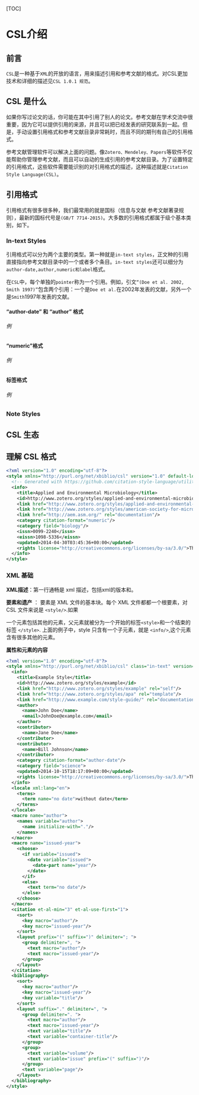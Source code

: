 [TOC]

# CSL介绍

## 前言

`CSL`是一种基于`XML`的开放的语言，用来描述引用和参考文献的格式。对CSL更加技术和详细的描述见`CSL 1.0.1 规范`。

## CSL 是什么

如果你写过论文的话，你可能在其中引用了别人的论文。参考文献在学术交流中很重要，因为它可以提供引用的来源，并且可以把已经发表的研究联系到一起。但是，手动设置引用格式和参考文献目录非常耗时，而且不同的期刊有自己的引用格式。

参考文献管理软件可以解决上面的问题。像`Zotero、Mendeley、Papers`等软件不仅能帮助你管理参考文献，而且可以自动的生成引用的参考文献目录。为了设置特定的引用格式，这些软件需要能识别的对引用格式的描述，这种描述就是`Citation Style Language(CSL)`。

## 引用格式

引用格式有很多很多种，我们最常用的就是国标（信息与文献 参考文献著录规则），最新的国标代号是`(GB/T 7714-2015)`。大多数的引用格式都属于级个基本类别，如下。

### In-text Styles

引用格式可以分为两个主要的类型。第一种就是`in-text styles`，正文种的引用直接指向参考文献目录中的一个或者多个条目。`in-text styles`还可以细分为`author-date,author,numeric和label`格式。

在`CSL`中，每个单独的`pointer`称为一个引用。例如，引文`“(Doe et al. 2002, Smith 1997)”`包含两个引用：一个是`Doe et al.`在2002年发表的文献，另外一个是`Smith`1997年发表的文献。

#### “author-date” 和 “author” 格式

###### 例

#### “numeric”格式

###### 例

#### 标签格式

###### 例

### Note Styles

## CSL 生态

## 理解 CSL 格式

```xml
<?xml version="1.0" encoding="utf-8"?>
<style xmlns="http://purl.org/net/xbiblio/csl" version="1.0" default-locale="en-US">
  <!-- Generated with https://github.com/citation-style-language/utilities/tree/master/generate_dependent_styles/data/asm -->
  <info>
    <title>Applied and Environmental Microbiology</title>
    <id>http://www.zotero.org/styles/applied-and-environmental-microbiology</id>
    <link href="http://www.zotero.org/styles/applied-and-environmental-microbiology" rel="self"/>
    <link href="http://www.zotero.org/styles/american-society-for-microbiology" rel="independent-parent"/>
    <link href="http://aem.asm.org/" rel="documentation"/>
    <category citation-format="numeric"/>
    <category field="biology"/>
    <issn>0099-2240</issn>
    <eissn>1098-5336</eissn>
    <updated>2014-04-30T03:45:36+00:00</updated>
    <rights license="http://creativecommons.org/licenses/by-sa/3.0/">This work is licensed under a Creative Commons Attribution-ShareAlike 3.0 License</rights>
  </info>
</style>
```

### XML 基础 

**XML描述**：第一行通畅是 xml 描述，包括xml的版本和。

**要素和遗产** ： 要素是 XML 文件的基本块。每个 XML 文件都都一个根要素，对CSL 文件来说是 `<style/>`.如果

一个元素包括其他的元素，父元素就被分为一个开始的标签`<style>`和一个结束的标签 `</style>`. 上面的例子中，style 只含有一个子元素，就是 `<info/>`,这个元素含有很多其他的元素。

**属性和元素的内容**





```xml
<?xml version="1.0" encoding="utf-8"?>
<style xmlns="http://purl.org/net/xbiblio/csl" class="in-text" version="1.0">
  <info>
    <title>Example Style</title>
    <id>http://www.zotero.org/styles/example</id>
    <link href="http://www.zotero.org/styles/example" rel="self"/>
    <link href="http://www.zotero.org/styles/apa" rel="template"/>
    <link href="http://www.example.com/style-guide/" rel="documentation"/>
    <author>
      <name>John Doe</name>
      <email>JohnDoe@example.com</email>
    </author>
    <contributor>
      <name>Jane Doe</name>
    </contributor>
    <contributor>
      <name>Bill Johnson</name>
    </contributor>
    <category citation-format="author-date"/>
    <category field="science">
    <updated>2014-10-15T18:17:09+00:00</updated>
    <rights license="http://creativecommons.org/licenses/by-sa/3.0/">This work is licensed under a Creative Commons Attribution-ShareAlike 3.0 License</rights>
  </info>
  <locale xml:lang="en">
    <terms>
      <term name="no date">without date</term>
    </terms>
  </locale>
  <macro name="author">
    <names variable="author">
      <name initialize-with="."/>
    </names>
  </macro>
  <macro name="issued-year">
    <choose>
      <if variable="issued">
        <date variable="issued">
          <date-part name="year"/>
        </date>
      </if>
      <else>
        <text term="no date"/>
      </else>
    </choose>
  </macro>
  <citation et-al-min="3" et-al-use-first="1">
    <sort>
      <key macro="author"/>
      <key macro="issued-year"/>
    </sort>
    <layout prefix="(" suffix=")" delimiter="; ">
      <group delimiter=", ">
        <text macro="author"/>
        <text macro="issued-year"/>
      </group>
    </layout>
  </citation>
  <bibliography>
    <sort>
      <key macro="author"/>
      <key macro="issued-year"/>
      <key variable="title"/>
    </sort>
    <layout suffix="." delimiter=", ">
      <group delimiter=". ">
        <text macro="author"/>
        <text macro="issued-year"/>
        <text variable="title"/>
        <text variable="container-title"/>
      </group>
      <group>
        <text variable="volume"/>
        <text variable="issue" prefix="(" suffix=")"/>
      </group>
      <text variable="page"/>
    </layout>
  </bibliography>
</style>
```





## 
